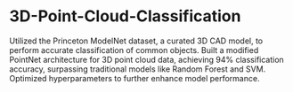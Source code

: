 # 3D-Point-Cloud-Classification
Utilized the Princeton ModelNet dataset, a curated 3D CAD model, to perform accurate classification of common objects.
Built a modified PointNet architecture for 3D point cloud data, achieving 94% classification accuracy, surpassing traditional models like Random Forest and SVM. Optimized hyperparameters to further enhance model performance.
